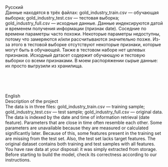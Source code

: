 Русский <br>
Данные находятся в трёх файлах:
gold_industry_train.csv — обучающая выборка;
gold_industry_test.csv — тестовая выборка;
gold_industry_full.csv — исходные данные.
Данные индексируются датой и временем получения информации (признак date). Соседние по времени параметры часто похожи. Некоторые параметры недоступны, потому что замеряются и/или рассчитываются значительно позже. Из-за этого в тестовой выборке отсутствуют некоторые признаки, которые могут быть в обучающей. Также в тестовом наборе нет целевых признаков. Исходный датасет содержит обучающую и тестовую выборки со всеми признаками. В моем распоряжении сырые данные: их просто выгрузили из хранилища. <br>

<br>
<br>
<br>

English <br>
Description of the project <br>
The data is in three files:
gold_industry_train.csv — training sample;
gold_industry_test.csv — test sample;
gold_industry_full.csv — original data.
The data is indexed by the date and time of information retrieval (date feature). Parameters that are close in time often resemble each other.
Some parameters are unavailable because they are measured or calculated significantly later. Because of this, some features present in the training set are missing from the test set. Also, the test set lacks target features.
The original dataset contains both training and test samples with all features.
You have raw data at your disposal: it was simply extracted from storage. Before starting to build the model, check its correctness according to our instructions. <br>

